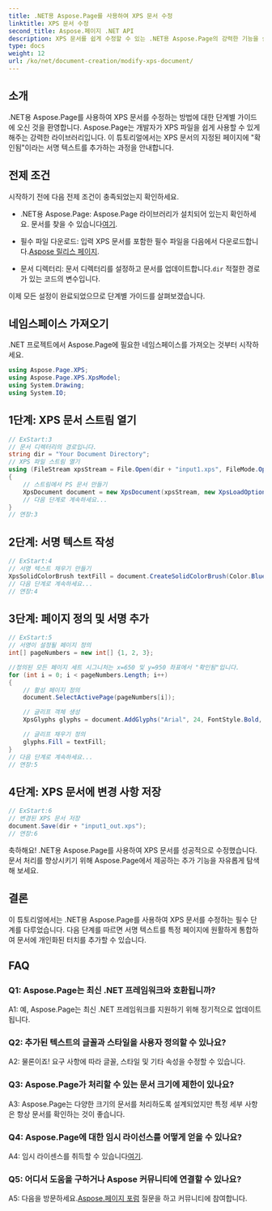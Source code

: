 ```yaml
---
title: .NET용 Aspose.Page를 사용하여 XPS 문서 수정
linktitle: XPS 문서 수정
second_title: Aspose.페이지 .NET API
description: XPS 문서를 쉽게 수정할 수 있는 .NET용 Aspose.Page의 강력한 기능을 살펴보세요. 단계별 가이드에 따라 문서 처리를 강화하고 개인화된 서명 텍스트를 추가하세요.
type: docs
weight: 12
url: /ko/net/document-creation/modify-xps-document/
---
```

## 소개

.NET용 Aspose.Page를 사용하여 XPS 문서를 수정하는 방법에 대한 단계별 가이드에 오신 것을 환영합니다. Aspose.Page는 개발자가 XPS 파일을 쉽게 사용할 수 있게 해주는 강력한 라이브러리입니다. 이 튜토리얼에서는 XPS 문서의 지정된 페이지에 "확인됨"이라는 서명 텍스트를 추가하는 과정을 안내합니다.

## 전제 조건

시작하기 전에 다음 전제 조건이 충족되었는지 확인하세요.

- .NET용 Aspose.Page: Aspose.Page 라이브러리가 설치되어 있는지 확인하세요. 문서를 찾을 수 있습니다[여기](https://reference.aspose.com/page/net/).

-  필수 파일 다운로드: 입력 XPS 문서를 포함한 필수 파일을 다음에서 다운로드합니다.[Aspose 릴리스 페이지](https://releases.aspose.com/page/net/).

-  문서 디렉터리: 문서 디렉터리를 설정하고 문서를 업데이트합니다.`dir` 적절한 경로가 있는 코드의 변수입니다.

이제 모든 설정이 완료되었으므로 단계별 가이드를 살펴보겠습니다.

## 네임스페이스 가져오기

.NET 프로젝트에서 Aspose.Page에 필요한 네임스페이스를 가져오는 것부터 시작하세요.

```csharp
using Aspose.Page.XPS;
using Aspose.Page.XPS.XpsModel;
using System.Drawing;
using System.IO;
```

## 1단계: XPS 문서 스트림 열기

```csharp
// ExStart:3
// 문서 디렉터리의 경로입니다.
string dir = "Your Document Directory";
// XPS 파일 스트림 열기
using (FileStream xpsStream = File.Open(dir + "input1.xps", FileMode.Open, FileAccess.Read))
{
    // 스트림에서 PS 문서 만들기
    XpsDocument document = new XpsDocument(xpsStream, new XpsLoadOptions());
    // 다음 단계로 계속하세요...
}
// 연장:3
```

## 2단계: 서명 텍스트 작성

```csharp
// ExStart:4
// 서명 텍스트 채우기 만들기
XpsSolidColorBrush textFill = document.CreateSolidColorBrush(Color.BlueViolet);
// 다음 단계로 계속하세요...
// 연장:4
```

## 3단계: 페이지 정의 및 서명 추가

```csharp
// ExStart:5
// 서명이 설정될 페이지 정의
int[] pageNumbers = new int[] {1, 2, 3};

//정의된 모든 페이지 세트 시그니처는 x=650 및 y=950 좌표에서 "확인됨"입니다.
for (int i = 0; i < pageNumbers.Length; i++)
{
    // 활성 페이지 정의
    document.SelectActivePage(pageNumbers[i]);

    // 글리프 객체 생성
    XpsGlyphs glyphs = document.AddGlyphs("Arial", 24, FontStyle.Bold, 650, 900, "Confirmed");

    // 글리프 채우기 정의
    glyphs.Fill = textFill;
}
// 다음 단계로 계속하세요...
// 연장:5
```

## 4단계: XPS 문서에 변경 사항 저장

```csharp
// ExStart:6
// 변경된 XPS 문서 저장
document.Save(dir + "input1_out.xps");
// 연장:6
```

축하해요! .NET용 Aspose.Page를 사용하여 XPS 문서를 성공적으로 수정했습니다. 문서 처리를 향상시키기 위해 Aspose.Page에서 제공하는 추가 기능을 자유롭게 탐색해 보세요.

## 결론

이 튜토리얼에서는 .NET용 Aspose.Page를 사용하여 XPS 문서를 수정하는 필수 단계를 다루었습니다. 다음 단계를 따르면 서명 텍스트를 특정 페이지에 원활하게 통합하여 문서에 개인화된 터치를 추가할 수 있습니다.

## FAQ

### Q1: Aspose.Page는 최신 .NET 프레임워크와 호환됩니까?

A1: 예, Aspose.Page는 최신 .NET 프레임워크를 지원하기 위해 정기적으로 업데이트됩니다.

### Q2: 추가된 텍스트의 글꼴과 스타일을 사용자 정의할 수 있나요?

A2: 물론이죠! 요구 사항에 따라 글꼴, 스타일 및 기타 속성을 수정할 수 있습니다.

### Q3: Aspose.Page가 처리할 수 있는 문서 크기에 제한이 있나요?

A3: Aspose.Page는 다양한 크기의 문서를 처리하도록 설계되었지만 특정 세부 사항은 항상 문서를 확인하는 것이 좋습니다.

### Q4: Aspose.Page에 대한 임시 라이선스를 어떻게 얻을 수 있나요?

 A4: 임시 라이센스를 취득할 수 있습니다[여기](https://purchase.aspose.com/temporary-license/).

### Q5: 어디서 도움을 구하거나 Aspose 커뮤니티에 연결할 수 있나요?

 A5: 다음을 방문하세요.[Aspose.페이지 포럼](https://forum.aspose.com/c/page/39) 질문을 하고 커뮤니티에 참여합니다.